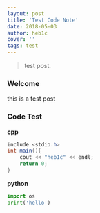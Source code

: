 ```yaml
---
layout: post
title: 'Test Code Note'
date: 2018-05-03
author: heb1c
cover: ''
tags: test
---
```


> test post.

### Welcome

this is a test post

### Code Test

**cpp**

```Java
include <stdio.h>
int main(){
    cout << "heb1c" << endl;
    return 0;
}
```
**python**

```Python
import os
print('hello')

```

